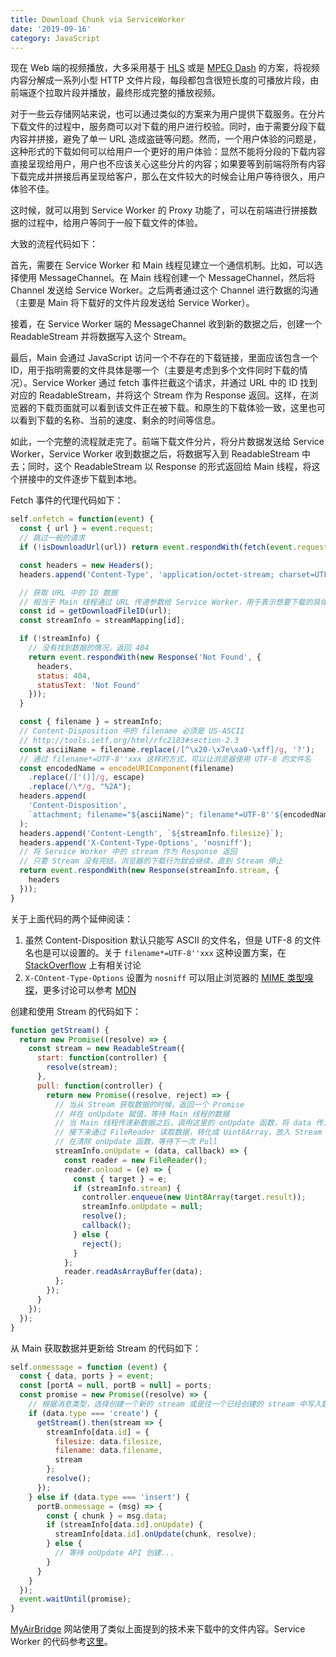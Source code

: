 ```yaml
---
title: Download Chunk via ServiceWorker
date: '2019-09-16'
category: JavaScript
---
```


现在 Web 端的视频播放，大多采用基于 [HLS](https://en.wikipedia.org/wiki/HTTP_Live_Streaming) 或是 [MPEG Dash](https://en.wikipedia.org/wiki/Dynamic_Adaptive_Streaming_over_HTTP) 的方案，将视频内容分解成一系列小型 HTTP 文件片段，每段都包含很短长度的可播放片段，由前端逐个拉取片段并播放，最终形成完整的播放视频。

对于一些云存储网站来说，也可以通过类似的方案来为用户提供下载服务。在分片下载文件的过程中，服务商可以对下载的用户进行校验。同时，由于需要分段下载内容并拼接，避免了单一 URL 造成盗链等问题。然而，一个用户体验的问题是，这种形式的下载如何可以给用户一个更好的用户体验：显然不能将分段的下载内容直接呈现给用户，用户也不应该关心这些分片的内容；如果要等到前端将所有内容下载完成并拼接后再呈现给客户，那么在文件较大的时候会让用户等待很久，用户体验不佳。

这时候，就可以用到 Service Worker 的 Proxy 功能了，可以在前端进行拼接数据的过程中，给用户等同于一般下载文件的体验。

大致的流程代码如下：

首先，需要在 Service Worker 和 Main 线程见建立一个通信机制。比如，可以选择使用 MessageChannel。在 Main 线程创建一个 MessageChannel，然后将 Channel 发送给 Service Worker。之后两者通过这个 Channel 进行数据的沟通（主要是 Main 将下载好的文件片段发送给 Service Worker）。

接着，在 Service Worker 端的 MessageChannel 收到新的数据之后，创建一个 ReadableStream 并将数据写入这个 Stream。

最后，Main 会通过 JavaScript 访问一个不存在的下载链接，里面应该包含一个 ID，用于指明需要的文件具体是哪一个（主要是考虑到多个文件同时下载的情况）。Service Worker 通过 fetch 事件拦截这个请求，并通过 URL 中的 ID 找到对应的 ReadableStream，并将这个 Stream 作为 Response 返回。这样，在浏览器的下载页面就可以看到该文件正在被下载。和原生的下载体验一致，这里也可以看到下载的名称、当前的速度、剩余的时间等信息。

如此，一个完整的流程就走完了。前端下载文件分片，将分片数据发送给 Service Worker，Service Worker 收到数据之后，将数据写入到 ReadableStream 中去；同时，这个 ReadableStream 以 Response 的形式返回给 Main 线程，将这个拼接中的文件逐步下载到本地。

Fetch 事件的代理代码如下：

```javascript
self.onfetch = function(event) {
  const { url } = event.request;
  // 跳过一般的请求
  if (!isDownloadUrl(url)) return event.respondWith(fetch(event.request));

  const headers = new Headers();
  headers.append('Content-Type', 'application/octet-stream; charset=UTF-8');

  // 获取 URL 中的 ID 数据
  // 相当于 Main 线程通过 URL 传递参数给 Service Worker，用于表示想要下载的具体数据
  const id = getDownloadFileID(url);
  const streamInfo = streamMapping[id];

  if (!streamInfo) {
    // 没有找到数据的情况，返回 404
    return event.respondWith(new Response('Not Found', {
      headers,
      status: 404,
      statusText: 'Not Found'
    }));
  }

  const { filename } = streamInfo;
  // Content-Disposition 中的 filename 必须是 US-ASCII
  // http://tools.ietf.org/html/rfc2183#section-2.3
  const asciiName = filename.replace(/[^\x20-\x7e\xa0-\xff]/g, '?');
  // 通过 filename*=UTF-8''xxx 这样的方式，可以让浏览器使用 UTF-8 的文件名
  const encodedName = encodeURIComponent(filename)
    .replace(/['()]/g, escape)
    .replace(/\*/g, "%2A");
  headers.append(
    'Content-Disposition',
    `attachment; filename="${asciiName}"; filename*=UTF-8''${encodedName}`
  );
  headers.append('Content-Length', `${streamInfo.filesize}`);
  headers.append('X-Content-Type-Options', 'nosniff');
  // 将 Service Worker 中的 stream 作为 Response 返回
  // 只要 Stream 没有完结，浏览器的下载行为就会继续，直到 Stream 停止
  return event.respondWith(new Response(streamInfo.stream, {
    headers
  }));
}
```

关于上面代码的两个延伸阅读：

1. 虽然 Content-Disposition 默认只能写 ASCII 的文件名，但是 UTF-8 的文件名也是可以设置的。关于 `filename*=UTF-8''xxx` 这种设置方案，在 [StackOverflow](https://stackoverflow.com/questions/93551/how-to-encode-the-filename-parameter-of-content-disposition-header-in-http) 上有相关讨论
2. `X-COntent-Type-Options` 设置为 `nosniff` 可以阻止浏览器的 [MIME 类型嗅探](https://developer.mozilla.org/en-US/docs/Web/HTTP/Basics_of_HTTP/MIME_types#MIME_sniffing)，更多讨论可以参考 [MDN](https://developer.mozilla.org/zh-CN/docs/Web/HTTP/Headers/X-Content-Type-Options)

创建和使用 Stream 的代码如下：

```javascript
function getStream() {
  return new Promise((resolve) => {
    const stream = new ReadableStream({
      start: function(controller) {
        resolve(stream);
      },
      pull: function(controller) {
        return new Promise((resolve, reject) => {
          // 当从 Stream 获取数据的时候，返回一个 Promise
          // 并在 onUpdate 赋值，等待 Main 线程的数据
          // 当 Main 线程传递新数据之后，调用这里的 onUpdate 函数，将 data 传入
          // 接下来通过 FileReader 读取数据，转化成 Uint8Array，放入 Stream 中
          // 在清除 onUpdate 函数，等待下一次 Pull
          streamInfo.onUpdate = (data, callback) => {
            const reader = new FileReader();
            reader.onload = (e) => {
              const { target } = e;
              if (streamInfo.stream) {
                controller.enqueue(new Uint8Array(target.result));
                streamInfo.onUpdate = null;
                resolve();
                callback();
              } else {
                reject();
              }
            };
            reader.readAsArrayBuffer(data);
          };
        });
      }
    });
  });
}
```

从 Main 获取数据并更新给 Stream 的代码如下：

```javascript
self.onmessage = function (event) {
  const { data, ports } = event;
  const [portA = null, portB = null] = ports;
  const promise = new Promise((resolve) => {
    // 根据消息类型，选择创建一个新的 stream 或是往一个已经创建的 stream 中写入数据
    if (data.type === 'create') {
      getStream().then(stream => {
        streamInfo[data.id] = {
          filesize: data.filesize,
          filename: data.filename,
          stream
        };
        resolve();
      });
    } else if (data.type === 'insert') {
      portB.onmessage = (msg) => {
        const { chunk } = msg.data;
        if (streamInfo[data.id].onUpdate) {
          streamInfo[data.id].onUpdate(chunk, resolve);
        } else {
          // 等待 onUpdate API 创建...
        }
      }
    }
  });
  event.waitUntil(promise);
}
```

[MyAirBridge](https://www.myairbridge.com/en/) 网站使用了类似上面提到的技术来下载中的文件内容。Service Worker 的代码参考[这里](https://www.myairbridge.com/media/js_compiled/sw-download-10bfedd.js)。
